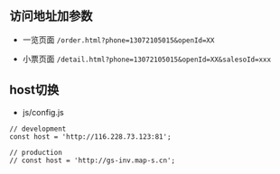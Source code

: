 ## 访问地址加参数

- 一览页面
`/order.html?phone=13072105015&openId=XX`

- 小票页面
`/detail.html?phone=13072105015&openId=XX&salesoId=xxx`


## host切换

- js/config.js
```
// development
const host = 'http://116.228.73.123:81';

// production
// const host = 'http://gs-inv.map-s.cn';
```

